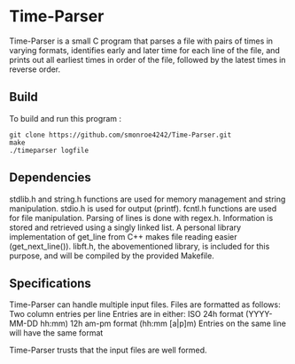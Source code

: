 # Time-Parser
Time-Parser is a small C program that parses a file with pairs of times in varying formats, identifies early and later time for each line of the file, and prints out all earliest times in order of the file, followed by the latest times in reverse order.

## Build
To build and run this program :

```
git clone https://github.com/smonroe4242/Time-Parser.git
make
./timeparser logfile
```

## Dependencies

stdlib.h and string.h functions are used for memory management and string manipulation.
stdio.h is used for output (printf).
fcntl.h functions are used for file manipulation.
Parsing of lines is done with regex.h.
Information is stored and retrieved using a singly linked list.
A personal library implementation of get_line from C++ makes file reading easier (get_next_line()).
libft.h, the abovementioned library, is included for this purpose, and will be compiled by the provided Makefile.

## Specifications
Time-Parser can handle multiple input files.
Files are formatted as follows:
	Two column entries per line
	Entries are in either:
		ISO 24h format (YYYY-MM-DD hh:mm)
		12h am-pm format (hh:mm [a|p]m)
	Entries on the same line will have the same format

Time-Parser trusts that the input files are well formed.